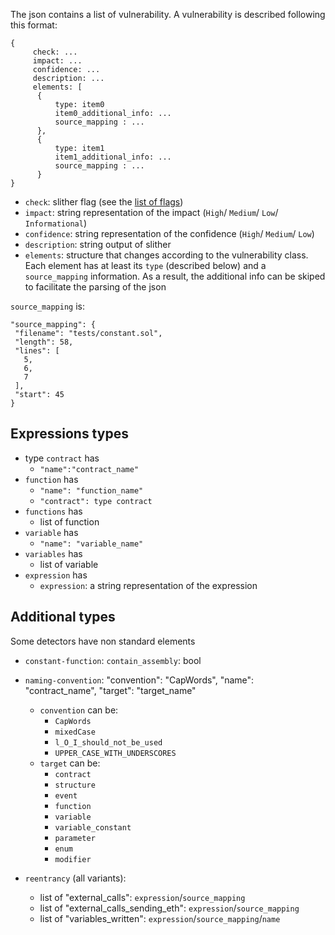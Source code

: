 The json contains a list of vulnerability. A vulnerability is described following this format:

```
{
     check: ...
     impact: ...
     confidence: ...
     description: ...
     elements: [     
      {
          type: item0 
          item0_additional_info: ...  
          source_mapping : ...
      },
      {
          type: item1
          item1_additional_info: ...  
          source_mapping : ...
      }
}
```
- `check`: slither flag (see the [list of flags](https://github.com/trailofbits/slither#detectors))
- `impact`: string representation of the impact (`High`/ `Medium`/ `Low`/ `Informational`)
- `confidence`: string representation of the confidence (`High`/ `Medium`/ `Low`)
- `description`: string output of slither
- `elements`: structure that changes according to the vulnerability class. Each element has at least its `type` (described below) and a `source_mapping` information. As a result, the additional info can be skiped to facilitate the parsing of the json

`source_mapping` is:
```
"source_mapping": {
 "filename": "tests/constant.sol",
 "length": 58,
 "lines": [
   5,
   6,
   7
 ],
 "start": 45
}
```



## Expressions types
- type `contract` has
  - `"name":"contract_name"` 
- `function` has
  - `"name": "function_name"`
  - `"contract": type contract`
- `functions` has
  - list of function
- `variable` has 
   - `"name": "variable_name"`
- `variables` has
  - list of variable
- `expression` has
  - `expression`: a string representation of the expression

## Additional types
Some detectors have non standard elements
- `constant-function`: `contain_assembly`: bool
- `naming-convention`: "convention": "CapWords", "name": "contract_name", "target": "target_name"
  - `convention` can be:
    - `CapWords`
    - `mixedCase`
    - `l_O_I_should_not_be_used`
    - `UPPER_CASE_WITH_UNDERSCORES`
  - `target` can be:
    - `contract`
    - `structure`
    - `event`
    - `function`
    - `variable`
    - `variable_constant`
    - `parameter`
    - `enum`
    - `modifier`

- `reentrancy` (all variants): 
  - list of "external_calls": `expression`/`source_mapping`
  - list of "external_calls_sending_eth": `expression`/`source_mapping` 
  - list of "variables_written": `expression`/`source_mapping`/`name`

